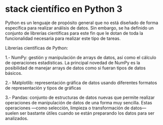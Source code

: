 # stack científico en Python 3

Python es un lenguaje de propósito general que no está diseñado de forma específica para realizar análisis de datos. Sin embargo, se ha definido un conjunto de librerías científicas para este fin que le dotan de toda la funcionalidad necesaria para realizar este tipo de tareas.

Librerías científicas de Python:

1.- NumPy: gestión y manipulación de arrays de datos, así como el cálculo de operaciones estadísticas. La principal novedad de NumPy es la posibilidad de manejar arrays de datos como si fueran tipos de datos básicos.

2.- Matplotlib: representación gráfica de datos usando diferentes formatos de representación y tipos de gráficas

3.- Pandas: conjunto de estructuras de datos nuevas que permite realizar operaciones de manipulación de datos de una forma muy sencilla. Estas operaciones —como selección, limpieza o transformación de datos— suelen ser bastante útiles cuando se están preparando los datos para ser analizados.

